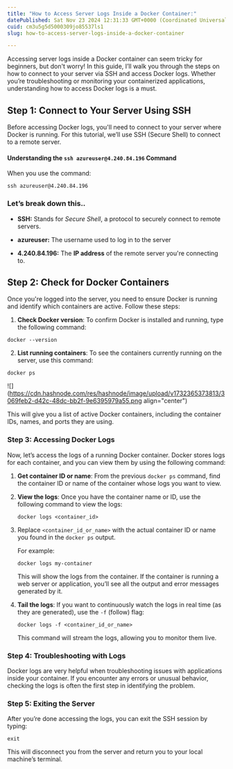 ```yaml
---
title: "How to Access Server Logs Inside a Docker Container:"
datePublished: Sat Nov 23 2024 12:31:33 GMT+0000 (Coordinated Universal Time)
cuid: cm3u5g5d5000309jo85537ls1
slug: how-to-access-server-logs-inside-a-docker-container

---
```


Accessing server logs inside a Docker container can seem tricky for beginners, but don't worry! In this guide, I’ll walk you through the steps on how to connect to your server via SSH and access Docker logs. Whether you’re troubleshooting or monitoring your containerized applications, understanding how to access Docker logs is a must.

## Step 1: Connect to Your Server Using SSH

Before accessing Docker logs, you'll need to connect to your server where Docker is running. For this tutorial, we’ll use SSH (Secure Shell) to connect to a remote server.

#### **Understanding the** `ssh azureuser@4.240.84.196` Command

When you use the command:

```plaintext
ssh azureuser@4.240.84.196
```

### **Let’s break down this..**

* **SSH:** Stands for *Secure Shell*, a protocol to securely connect to remote servers.
    
* **azureuser:** The username used to log in to the server
    
* **4.240.84.196:** The **IP address** of the remote server you're connecting to.
    

## Step 2: Check for Docker Containers

Once you're logged into the server, you need to ensure Docker is running and identify which containers are active. Follow these steps:

1. **Check Docker version**: To confirm Docker is installed and running, type the following command:
    

```plaintext
docker --version
```

2. **List running containers**: To see the containers currently running on the server, use this command:
    

```plaintext
docker ps
```

![](https://cdn.hashnode.com/res/hashnode/image/upload/v1732365373813/3069feb2-d42c-48dc-bb2f-9e6395979a55.png align="center")

This will give you a list of active Docker containers, including the container IDs, names, and ports they are using.

### Step 3: Accessing Docker Logs

Now, let’s access the logs of a running Docker container. Docker stores logs for each container, and you can view them by using the following command:

1. **Get container ID or name**: From the previous `docker ps` command, find the container ID or name of the container whose logs you want to view.
    
2. **View the logs**: Once you have the container name or ID, use the following command to view the logs:
    
    ```plaintext
    docker logs <container_id>
    ```
    
3. Replace `<container_id_or_name>` with the actual container ID or name you found in the `docker ps` output.
    
    For example:
    
    ```plaintext
    docker logs my-container
    ```
    
    This will show the logs from the container. If the container is running a web server or application, you’ll see all the output and error messages generated by it.
    
4. **Tail the logs**: If you want to continuously watch the logs in real time (as they are generated), use the `-f` (follow) flag:
    
    ```plaintext
    docker logs -f <container_id_or_name>
    ```
    
    This command will stream the logs, allowing you to monitor them live.
    

### Step 4: Troubleshooting with Logs

Docker logs are very helpful when troubleshooting issues with applications inside your container. If you encounter any errors or unusual behavior, checking the logs is often the first step in identifying the problem.

### Step 5: Exiting the Server

After you’re done accessing the logs, you can exit the SSH session by typing:

```plaintext
exit
```

This will disconnect you from the server and return you to your local machine’s terminal.